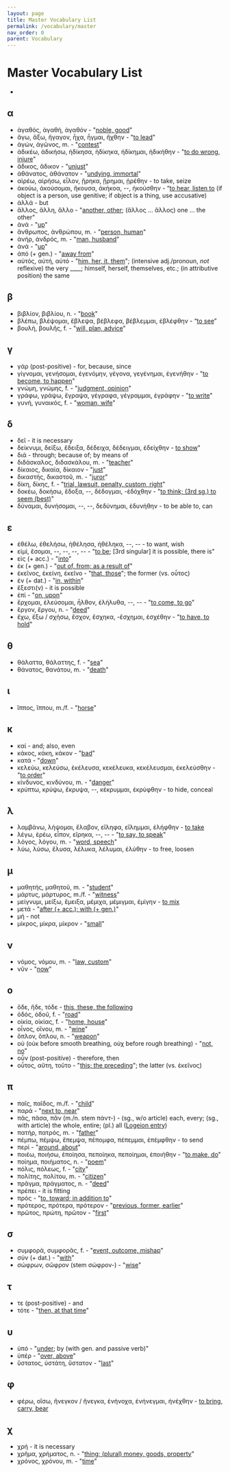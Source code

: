 ```yaml
---
layout: page
title: Master Vocabulary List
permalink: /vocabulary/master
nav_order: 0
parent: Vocabulary
---
```


# Master Vocabulary List

*

## α

* ἀγαθός, ἀγαθή, ἀγαθόν - "[noble, good](https://logeion.uchicago.edu/ἀγαθός)"
* ἄγω, ἄξω, ἤγαγον, ἦχα, ἦγμαι, ἤχθην - "[to lead](https://logeion.uchicago.edu/ἄγω)"
* ἀγών, ἀγῶνος, m. - "[contest](https://logeion.uchicago.edu/ἀγών)"
* ἀδικέω, ἀδικήσω, ἠδίκησα, ἠδίκηκα, ἠδίκημαι, ἠδικήθην - "[to do wrong, injure](https://logeion.uchicago.edu/ἀδικέω)"
* ἄδικος, ἄδικον - "[unjust](https://logeion.uchicago.edu/ἄδικος)"
* ἀθάνατος, ἀθάνατον - "[undying, immortal](https://logeion.uchicago.edu/ἀθάνατος)"
* αἱρέω, αἱρήσω, εἷλον, ᾕρηκα, ᾕρημαι, ᾑρέθην - to take, seize
* ἀκούω, ἀκούσομαι, ἤκουσα, ἀκήκοα, --, ἠκούσθην - “[to hear, listen to](https://logeion.uchicago.edu/ἀκούω) (if object is a person, use genitive; if object is a thing, use accusative)
* ἀλλά - but
* ἄλλος, ἄλλη, ἄλλο - "[another, other](https://logeion.uchicago.edu/ἄλλος); (ἄλλος ... ἄλλος) one ... the other"
* ἀνά - "[up](https://logeion.uchicago.edu/ἀνά)"
* ἄνθρωπος, ἀνθρώπου, m. - "[person, human](https://logeion.uchicago.edu/ἄνθρωπος)"
* ἀνήρ, ἀνδρός, m. - "[man, husband](https://logeion.uchicago.edu/ἀνήρ)"
* ἀνά - "[up](https://logeion.uchicago.edu/ἀνά)"
* ἀπό (+ gen.) - "[away from](https://logeion.uchicago.edu/ἀπό)"
* αὐτός, αὐτή, αὐτό - "[him, her, it, them](https://logeion.uchicago.edu/αὐτός)"; (intensive adj./pronoun, *not* reflexive) the very ____; himself, herself, themselves, etc.; (in attributive position) the same

## β

* βιβλίον, βιβλίου, n. - "[book](https://logeion.uchicago.edu/βιβλίον)"
* βλέπω, βλέψομαι, ἔβλεψα, βέβλεφα, βέβλεμμαι, ἐβλέφθην - “[to see](https://logeion.uchicago.edu/βλέπω)”
* βουλή, βουλῆς, f. - "[will, plan, advice](https://logeion.uchicago.edu/βουλή)"

## γ

* γάρ (post-positive) - for, because, since
* γίγνομαι, γενήσομαι, ἐγενόμην, γέγονα, γεγένημαι, ἐγενήθην - "[to become, to happen](https://logeion.uchicago.edu/γίγνομαι)"
* γνώμη, γνώμης, f. - "[judgment, opinion](https://logeion.uchicago.edu/γνώμη)"
* γράφω, γράψω, ἔγραψα, γέγραφα, γέγραμμαι, ἐγράφην - "[to write](https://logeion.uchicago.edu/γράφω)"
* γυνή, γυναικός, f. - "[woman, wife](https://logeion.uchicago.edu/γυνή)"

## δ

* δεῖ - it is necessary
* δείκνυμι, δείξω, ἔδειξα, δέδειχα, δέδειγμαι, ἐδείχθην - [to show](https://logeion.uchicago.edu/δείκνυμι)"
* διά - through; because of; by means of
* διδάσκαλος, διδασκάλου, m. - "[teacher](https://logeion.uchicago.edu/διδάσκαλος)"
* δίκαιος, δικαία, δίκαιον - "[just](https://logeion.uchicago.edu/δίκαιος)"
* δικαστής, δικαστοῦ, m. - "[juror](https://logeion.uchicago.edu/δικαστής)"
* δίκη, δίκης, f. - "[trial, lawsuit, penalty, custom, right](https://logeion.uchicago.edu/δίκη)"
* δοκέω, δοκήσω, ἔδοξα, --, δέδογμαι, -ἐδόχθην - "[to think; (3rd sg.) to seem (best)](https://logeion.uchicago.edu/δοκέω)"
* δύναμαι, δυνήσομαι, --, --, δεδύνημαι, ἐδυνήθην - to be able to, can

## ε

* ἐθέλω, ἐθελήσω, ἠθέλησα, ἠθέληκα, --, -- - to want, wish
* εἰμί, ἔσομαι, --, --, --, -- - "[to be](https://logeion.uchicago.edu/εἰμί); [3rd singular] it is possible, there is"
* εἰς (+ acc.) - "[into](https://logeion.uchicago.edu/εἰς)"
* ἐκ (+ gen.) - "[out of, from; as a result of](https://logeion.uchicago.edu/ἐκ)"
* ἐκεῖνος, ἐκείνη, ἐκεῖνο - "[that, those](https://logeion.uchicago.edu/ἐκεῖνος)"; the former (vs. οὗτος)
* ἐν (+ dat.) - "[in, within](https://logeion.uchicago.edu/ἐν)"
* ἔξεστι(ν) - it is possible
* ἐπί - "[on, upon](https://logeion.uchicago.edu/ἐπί)"
* ἔρχομαι, ἐλεύσομαι, ἦλθον, ἐλήλυθα, --, -- - "[to come, to go](https://logeion.uchicago.edu/ἔρχομαι)"
* ἔργον, ἔργου, n. - "[deed](https://logeion.uchicago.edu/ἔργον)"
* ἔχω, ἕξω / σχήσω, ἔσχον, ἔσχηκα, -ἔσχημαι, ἐσχέθην - "[to have, to hold](https://logeion.uchicago.edu/ἔχω)"

## θ

* θάλαττα, θάλαττης, f. - "[sea](https://logeion.uchicago.edu/θάλασσα)"
* θάνατος, θανάτου, m. - "[death](https://logeion.uchicago.edu/θάνατος)"

## ι

* ἵππος, ἵππου, m./f. - "[horse](https://logeion.uchicago.edu/ἵππος)"

## κ

* καί - and; also, even
* κάκος, κάκη, κάκον - "[bad](https://logeion.uchicago.edu/κάκος)"
* κατά - "[down](https://logeion.uchicago.edu/κατά)"
* κελεύω, κελεύσω, ἐκέλευσα, κεκέλευκα, κεκέλευσμαι, ἐκελεύσθην - "[to order](https://logeion.uchicago.edu/κελεύω)"
* κίνδυνος, κινδύνου, m. - "[danger](https://logeion.uchicago.edu/κίνδυνος)"
* κρύπτω, κρύψω, ἔκρυψα, --, κέκρυμμαι, ἐκρύφθην - to hide, conceal

## λ

* λαμβάνω, λήψομαι, ἔλαβον, εἴληφα, εἴλημμαι, ἐλήφθην - [to take](https://logeion.uchicago.edu/λαμβάνω)
* λέγω, ἐρέω, εἶπον, εἴρηκα, --, -- - "[to say, to speak](https://logeion.uchicago.edu/λέγω)"
* λόγος, λόγου, m. - "[word, speech](https://logeion.uchicago.edu/λόγος)"
* λύω, λύσω, ἔλυσα, λέλυκα, λέλυμαι, ἐλύθην - to free, loosen

## μ

* μαθητής, μαθητοῦ, m. - "[student](https://logeion.uchicago.edu/μαθητής)"
* μάρτυς, μάρτυρος, m./f. - "[witness](https://logeion.uchicago.edu/μάρτυς)"
* μείγνυμι, μείξω, ἔμειξα, μέμιχα, μέμιγμαι, ἐμίγην - [to mix](https://logeion.uchicago.edu/μείγνυμι)
* μετά - "[after (+ acc.); with (+ gen.)](https://logeion.uchicago.edu/μετά)"
* μή - not
* μίκρος, μίκρα, μίκρον - "[small](https://logeion.uchicago.edu/μίκρος)"

## ν

* νόμος, νόμου, m. - "[law, custom](https://logeion.uchicago.edu/νόμος)"
* νῦν - "[now](https://logeion.uchicago.edu/νῦν)"

## o

* ὅδε, ἥδε, τόδε - [this, these, the following](https://logeion.uchicago.edu/ὅδε)
* ὁδός, ὁδοῦ, f. - "[road](https://logeion.uchicago.edu/ὁδός)"
* οἰκία, οἰκίας, f. - "[home, house](https://logeion.uchicago.edu/οἰκία)"
* οἶνος, οἴνου, m. - "[wine](https://logeion.uchicago.edu/οἶνος)"
* ὅπλον, ὅπλου, n. - "[weapon](https://logeion.uchicago.edu/ὅπλον)"
* οὐ (οὐκ before smooth breathing, οὐχ before rough breathing) - "[not, no](https://logeion.uchicago.edu/οὐ)"
* οὖν (post-positive) - therefore, then
* οὗτος, αὕτη, τοῦτο - "[this; the preceding](https://logeion.uchicago.edu/οὗτος)"; the latter (vs. ἐκεῖνος)

## π

* παῖς, παῖδος, m./f. - "[child](https://logeion.uchicago.edu/παῖς)"
* παρά - "[next to, near](https://logeion.uchicago.edu/παρά)"
* πᾶς, πᾶσα, πᾶν (m./n. stem πάντ-) - (sg., w/o article) each, every; (sg., with article) the whole, entire; (pl.) all ([Logeion entry](https://logeion.uchicago.edu/πᾶς))
* πατήρ, πατρός, m. - "[father](https://logeion.uchicago.edu/πατήρ)"
* πέμπω, πέμψω, ἔπεμψα, πέπομφα, πέπεμμαι, ἐπέμφθην - to send
* περί - "[around, about](https://logeion.uchicago.edu/περί)"
* ποιέω, ποιήσω, ἐποίησα, πεποίηκα, πεποίημαι, ἐποιήθην - "[to make, do](https://logeion.uchicago.edu/ποιέω)"
* ποίημα, ποιήματος, n. - "[poem](https://logeion.uchicago.edu/ποίημα)"
* πόλις, πόλεως, f. - "[city](https://logeion.uchicago.edu/πόλις)"
* πολίτης, πολίτου, m. - "[citizen](https://logeion.uchicago.edu/πολίτης)"
* πρᾶγμα, πράγματος, n. - "[deed](https://logeion.uchicago.edu/πρᾶγμα)"
* πρέπει - it is fitting
* πρός - "[to, toward; in addition to](https://logeion.uchicago.edu/πρός)"
* πρότερος, πρότερα, πρότερον - "[previous, former, earlier](https://logeion.uchicago.edu/πρότερος)"
* πρῶτος, πρώτη, πρῶτον - "[first](https://logeion.uchicago.edu/πρῶτος)"

## σ

* συμφορά, συμφορᾶς, f. - "[event, outcome, mishap](https://logeion.uchicago.edu/συμφορά)"
* σύν (+ dat.) - "[with](https://logeion.uchicago.edu/σύν)"
* σώφρων, σῶφρον (stem σώφρον-) - "[wise](https://logeion.uchicago.edu/σώφρων)"

## τ

* τε (post-positive) - and
* τότε - "[then, at that time](https://logeion.uchicago.edu/τότε)"

## υ

* ὑπό - "[under](https://logeion.uchicago.edu/ὑπό); by (with gen. and passive verb)"
* ὑπέρ - "[over, above](https://logeion.uchicago.edu/ὑπέρ)"
* ὕστατος, ὑστάτη, ὕστατον - "[last](https://logeion.uchicago.edu/ὕστατος)"

## φ

* φέρω, οἴσω, ἤνεγκον / ἤνεγκα, ἐνήνοχα, ἐνήνεγμαι, ἠνέχθην - [to bring, carry, bear](https://logeion.uchicago.edu/φέρω)

## χ

* χρή - it is necessary
* χρῆμα, χρήματος, n. - "[thing; (plural) money, goods, property](https://logeion.uchicago.edu/χρῆμα)"
* χρόνος, χρόνου, m. - "[time](https://logeion.uchicago.edu/χρόνος)"

